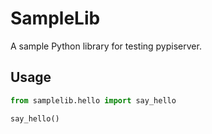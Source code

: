 # SampleLib

A sample Python library for testing pypiserver.

## Usage

```python
from samplelib.hello import say_hello

say_hello()
```
